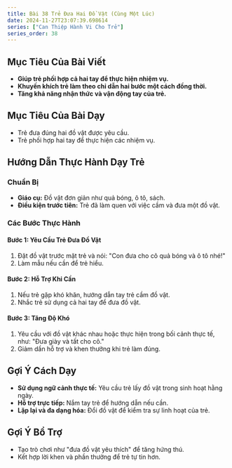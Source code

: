 ```yaml
---
title: Bài 38 Trẻ Đưa Hai Đồ Vật (Cùng Một Lúc)
date: 2024-11-27T23:07:39.698614
series: ["Can Thiệp Hành Vi Cho Trẻ"]
series_order: 38
---
```


## Mục Tiêu Của Bài Viết
- **Giúp trẻ phối hợp cả hai tay để thực hiện nhiệm vụ.**
- **Khuyến khích trẻ làm theo chỉ dẫn hai bước một cách đồng thời.**
- **Tăng khả năng nhận thức và vận động tay của trẻ.**

## Mục Tiêu Của Bài Dạy
- Trẻ đưa đúng hai đồ vật được yêu cầu.
- Trẻ phối hợp hai tay để thực hiện các nhiệm vụ.

## Hướng Dẫn Thực Hành Dạy Trẻ

### Chuẩn Bị
- **Giáo cụ:** Đồ vật đơn giản như quả bóng, ô tô, sách.
- **Điều kiện trước tiên:** Trẻ đã làm quen với việc cầm và đưa một đồ vật.

### Các Bước Thực Hành
#### Bước 1: Yêu Cầu Trẻ Đưa Đồ Vật
1. Đặt đồ vật trước mặt trẻ và nói: "Con đưa cho cô quả bóng và ô tô nhé!"
2. Làm mẫu nếu cần để trẻ hiểu.

#### Bước 2: Hỗ Trợ Khi Cần
1. Nếu trẻ gặp khó khăn, hướng dẫn tay trẻ cầm đồ vật.
2. Nhắc trẻ sử dụng cả hai tay để đưa đồ vật.

#### Bước 3: Tăng Độ Khó
1. Yêu cầu với đồ vật khác nhau hoặc thực hiện trong bối cảnh thực tế, như: "Đưa giày và tất cho cô."
2. Giảm dần hỗ trợ và khen thưởng khi trẻ làm đúng.

## Gợi Ý Cách Dạy
- **Sử dụng ngữ cảnh thực tế:** Yêu cầu trẻ lấy đồ vật trong sinh hoạt hằng ngày.
- **Hỗ trợ trực tiếp:** Nắm tay trẻ để hướng dẫn nếu cần.
- **Lặp lại và đa dạng hóa:** Đổi đồ vật để kiểm tra sự linh hoạt của trẻ.

## Gợi Ý Bổ Trợ
- Tạo trò chơi như "đưa đồ vật yêu thích" để tăng hứng thú.
- Kết hợp lời khen và phần thưởng để trẻ tự tin hơn.

